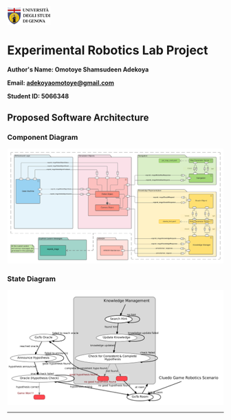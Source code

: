 <a href="https://unige.it/en/">
<img src="images/genoa_logo.png" width="20%" height="20%" title="University of Genoa" alt="University of Genoa" >
</a>

# Experimental Robotics Lab Project

**Author's Name: Omotoye Shamsudeen Adekoya**

**Email: adekoyaomotoye@gmail.com**

**Student ID: 5066348**

## Proposed Software Architecture

### Component Diagram

<img src="UML%20Diagrams/component_diagram_v3.1.png"  title="Component Diagram Version 3.1" alt="Component Diagram Version 3.1" >

### State Diagram

<img src="UML%20Diagrams/state_diagram_v2.png"  title="Smach Viewer State Diagram Version 2" alt="Smach Viewer State Diagram Version 2.1" >

---

